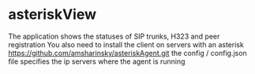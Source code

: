 # asteriskView
The application shows the statuses of SIP trunks, H323 and peer registration
You also need to install the client on servers with an asterisk https://github.com/amsharinsky/asteriskAgent.git
the config / config.json file specifies the ip servers where the agent is running 

